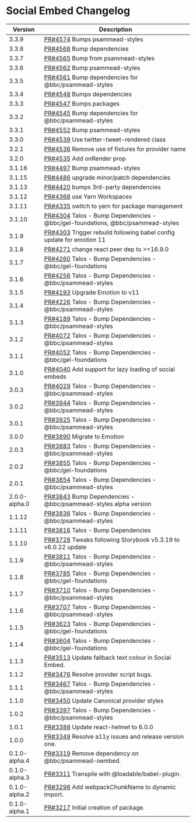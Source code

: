 # Social Embed Changelog

| Version       | Description                                                                                                 |
| ------------- | ----------------------------------------------------------------------------------------------------------- |
| 3.3.9 | [PR#4574](https://github.com/bbc/psammead/pull/4574) Bumps psammead-styles |
| 3.3.8 | [PR#4568](https://github.com/bbc/psammead/pull/4568) Bump dependencies |
| 3.3.7 | [PR#4565](https://github.com/bbc/psammead/pull/4565) Bump from psammead-styles |
| 3.3.6 | [PR#4562](https://github.com/bbc/psammead/pull/4562) Bump psammead-styles |
| 3.3.5 | [PR#4561](https://github.com/bbc/psammead/pull/4561) Bump dependencies for @bbc/psammead-styles                     |
| 3.3.4 | [PR#4548](https://github.com/bbc/psammead/pull/4548) Bumps dependencies |
| 3.3.3 | [PR#4547](https://github.com/bbc/psammead/pull/4547) Bumps packages |
| 3.3.2 | [PR#4545](https://github.com/bbc/psammead/pull/4545) Bump dependencies for @bbc/psammead-styles                     |
| 3.3.1 | [PR#4552](https://github.com/bbc/psammead/pull/4552) Bump psammead-styles |
| 3.3.0 | [PR#4539](https://github.com/bbc/psammead/pull/4539) Use twitter-tweet-rendered class |
| 3.2.1 | [PR#4536](https://github.com/bbc/psammead/pull/4536) Remove use of fixtures for provider name |
| 3.2.0 | [PR#4535](https://github.com/bbc/psammead/pull/4535) Add onRender prop |
| 3.1.16 | [PR#4497](https://github.com/bbc/psammead/pull/4497) Bump psammead-styles |
| 3.1.15 | [PR#4486](https://github.com/bbc/psammead/pull/4486) upgrade minor/patch dependencies |
| 3.1.13 | [PR#4420](https://github.com/bbc/psammead/pull/4420) bumps 3rd-party dependencies |
| 3.1.12 | [PR#4368](https://github.com/bbc/psammead/pull/4368) use Yarn Workspaces |
| 3.1.11 | [PR#4335](https://github.com/bbc/psammead/pull/4335) switch to yarn for package management |
| 3.1.10 | [PR#4304](https://github.com/bbc/psammead/pull/4304) Talos - Bump Dependencies - @bbc/gel-foundations, @bbc/psammead-styles |
| 3.1.9 | [PR#4303](https://github.com/bbc/psammead/pull/4303) Trigger rebuild following babel config update for emotion 11 |
| 3.1.8 | [PR#4271](https://github.com/bbc/psammead/pull/4271) change react peer dep to >=16.9.0 |
| 3.1.7 | [PR#4260](https://github.com/bbc/psammead/pull/4260) Talos - Bump Dependencies - @bbc/gel-foundations |
| 3.1.6 | [PR#4256](https://github.com/bbc/psammead/pull/4256) Talos - Bump Dependencies - @bbc/psammead-styles |
| 3.1.5         | [PR#4193](https://github.com/bbc/psammead/pull/4193) Upgrade Emotion to v11                                 |
| 3.1.4         | [PR#4226](https://github.com/bbc/psammead/pull/4226) Talos - Bump Dependencies - @bbc/psammead-styles       |
| 3.1.3         | [PR#4189](https://github.com/bbc/psammead/pull/4189) Talos - Bump Dependencies - @bbc/psammead-styles       |
| 3.1.2         | [PR#4072](https://github.com/bbc/psammead/pull/4072) Talos - Bump Dependencies - @bbc/psammead-styles       |
| 3.1.1         | [PR#4052](https://github.com/bbc/psammead/pull/4052) Talos - Bump Dependencies - @bbc/gel-foundations       |
| 3.1.0         | [PR#4040](https://github.com/bbc/psammead/pull/4040) Add support for lazy loading of social embeds          |
| 3.0.3         | [PR#4029](https://github.com/bbc/psammead/pull/4029) Talos - Bump Dependencies - @bbc/psammead-styles       |
| 3.0.2         | [PR#3944](https://github.com/bbc/psammead/pull/3944) Talos - Bump Dependencies - @bbc/psammead-styles       |
| 3.0.1         | [PR#3925](https://github.com/bbc/psammead/pull/3925) Talos - Bump Dependencies - @bbc/psammead-styles       |
| 3.0.0         | [PR#3890](https://github.com/bbc/psammead/pull/3890) Migrate to Emotion                                     |
| 2.0.3         | [PR#3883](https://github.com/bbc/psammead/pull/3883) Talos - Bump Dependencies - @bbc/psammead-styles       |
| 2.0.2         | [PR#3855](https://github.com/bbc/psammead/pull/3855) Talos - Bump Dependencies - @bbc/gel-foundations       |
| 2.0.1         | [PR#3854](https://github.com/bbc/psammead/pull/3854) Talos - Bump Dependencies - @bbc/psammead-styles       |
| 2.0.0-alpha.0 | [PR#3843](https://github.com/bbc/psammead/pull/3843) Bump Dependencies - @bbc/psammead-styles alpha version |
| 1.1.12        | [PR#3836](https://github.com/bbc/psammead/pull/3836) Talos - Bump Dependencies - @bbc/psammead-styles       |
| 1.1.11        | [PR#3816](https://github.com/bbc/psammead/pull/3816) Talos - Bump Dependencies                              |
| 1.1.10        | [PR#3728](https://github.com/bbc/psammead/pull/3728) Tweaks following Storybook v5.3.19 to v6.0.22 update   |
| 1.1.9         | [PR#3811](https://github.com/bbc/psammead/pull/3811) Talos - Bump Dependencies - @bbc/psammead-styles       |
| 1.1.8         | [PR#3785](https://github.com/bbc/psammead/pull/3785) Talos - Bump Dependencies - @bbc/gel-foundations       |
| 1.1.7         | [PR#3710](https://github.com/bbc/psammead/pull/3710) Talos - Bump Dependencies - @bbc/psammead-styles       |
| 1.1.6         | [PR#3707](https://github.com/bbc/psammead/pull/3707) Talos - Bump Dependencies - @bbc/psammead-styles       |
| 1.1.5         | [PR#3623](https://github.com/bbc/psammead/pull/3623) Talos - Bump Dependencies - @bbc/gel-foundations       |
| 1.1.4         | [PR#3604](https://github.com/bbc/psammead/pull/3604) Talos - Bump Dependencies - @bbc/gel-foundations       |
| 1.1.3         | [PR#3513](https://github.com/bbc/psammead/pull/3513) Update fallback text colour in Social Embed.           |
| 1.1.2         | [PR#3476](https://github.com/bbc/psammead/pull/3476) Resolve provider script bugs.                          |
| 1.1.1         | [PR#3467](https://github.com/bbc/psammead/pull/3467) Talos - Bump Dependencies - @bbc/psammead-styles       |
| 1.1.0         | [PR#3450](https://github.com/bbc/psammead/pull/3450) Update Canonical provider styles                       |
| 1.0.2         | [PR#3397](https://github.com/bbc/psammead/pull/3397) Talos - Bump Dependencies - @bbc/psammead-styles       |
| 1.0.1         | [PR#3388](https://github.com/bbc/psammead/pull/3388) Update react-helmet to 6.0.0                           |
| 1.0.0         | [PR#3349](https://github.com/bbc/psammead/pull/3349) Resolve a11y issues and release version one.           |
| 0.1.0-alpha.4 | [PR#3319](https://github.com/bbc/psammead/pull/3319) Remove dependency on @bbc/psammead-oembed.             |
| 0.1.0-alpha.3 | [PR#3311](https://github.com/bbc/psammead/pull/3311) Transpile with @loadable/babel-plugin.                 |
| 0.1.0-alpha.2 | [PR#3298](https://github.com/bbc/psammead/pull/3298) Add webpackChunkName to dynamic import.                |
| 0.1.0-alpha.1 | [PR#3217](https://github.com/bbc/psammead/pull/3217) Initial creation of package.                           |
